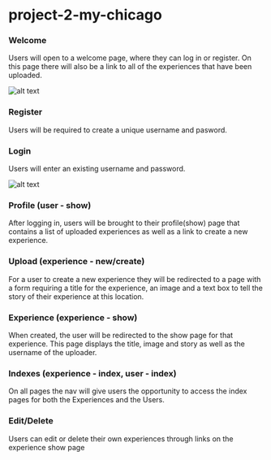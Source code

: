 # project-2-my-chicago

### Welcome

Users will open to a welcome page, where they can log in or register. On this page there will also be a link to all of the experiences that have been uploaded.

![alt text](https://i.imgur.com/yPNK0ml.jpg)


### Register

Users will be required to create a unique username and pasword.


### Login

Users will enter an existing username and password.

![alt text](https://i.imgur.com/8ggEAKC.jpg)

### Profile (user - show)

After logging in, users will be brought to their profile(show) page that contains a list of uploaded experiences as well as a link to create a new experience.


### Upload (experience - new/create)

For a user to create a new experience they will be redirected to a page with a form requiring a title for the experience, an image and a text box to tell the story of their experience at this location.


### Experience (experience - show)

When created, the user will be redirected to the show page for that experience. This page displays the title, image and story as well as the username of the uploader.


### Indexes (experience - index, user - index)

On all pages the nav will give users the opportunity to access the index pages for both the Experiences and the Users. 


### Edit/Delete

Users can edit or delete their own experiences through links on the experience show page




